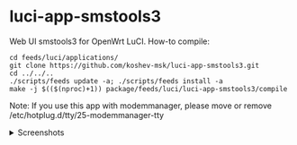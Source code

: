 # luci-app-smstools3

Web UI smstools3 for OpenWrt LuCI.
How-to compile:
```
cd feeds/luci/applications/
git clone https://github.com/koshev-msk/luci-app-smstools3.git
cd ../../..
./scripts/feeds update -a; ./scripts/feeds install -a
make -j $(($(nproc)+1)) package/feeds/luci/luci-app-smstools3/compile
```

Note: If you use this app with modemmanager, please move or remove /etc/hotplug.d/tty/25-modemmanager-tty

<details>
   <summary>Screenshots</summary>
   
   ![](https://raw.githubusercontent.com/koshev-msk/modemfeed/master/luci/applications/luci-app-smstools3/screenshots/incoming.png)
   
   ![](https://raw.githubusercontent.com/koshev-msk/modemfeed/master/luci/applications/luci-app-smstools3/screenshots/outcoming.png)
   
   ![](https://raw.githubusercontent.com/koshev-msk/modemfeed/master/luci/applications/luci-app-smstools3/screenshots/push.png)
   
   ![](https://raw.githubusercontent.com/koshev-msk/modemfeed/master/luci/applications/luci-app-smstools3/screenshots/setup.png)
   
</details>
